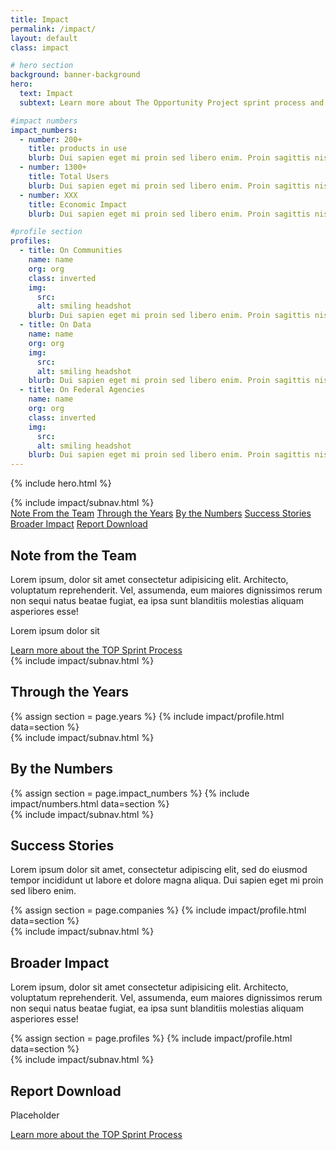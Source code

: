 ```yaml
---
title: Impact
permalink: /impact/
layout: default
class: impact

# hero section
background: banner-background
hero:
  text: Impact
  subtext: Learn more about The Opportunity Project sprint process and participant roles.

#impact numbers
impact_numbers:
  - number: 200+
    title: products in use
    blurb: Dui sapien eget mi proin sed libero enim. Proin sagittis nisl rhoncus.
  - number: 1300+
    title: Total Users
    blurb: Dui sapien eget mi proin sed libero enim. Proin sagittis nisl rhoncus.
  - number: XXX
    title: Economic Impact
    blurb: Dui sapien eget mi proin sed libero enim. Proin sagittis nisl rhoncus.

#profile section
profiles:
  - title: On Communities
    name: name
    org: org
    class: inverted
    img:
      src:
      alt: smiling headshot
    blurb: Dui sapien eget mi proin sed libero enim. Proin sagittis nisl
  - title: On Data
    name: name
    org: org
    img:
      src:
      alt: smiling headshot
    blurb: Dui sapien eget mi proin sed libero enim. Proin sagittis nisl
  - title: On Federal Agencies
    name: name
    org: org
    class: inverted
    img:
      src:
      alt: smiling headshot
    blurb: Dui sapien eget mi proin sed libero enim. Proin sagittis nisl
---
```

{% include hero.html %}
<section id="team-intro" class="team-intro grid-background">
  <div class="content-container grid-container">
  {% include impact/subnav.html %}
  <nav id="subnav" class="tablet:display-none">
    <div class="nav-content-container">
      <a href="{{site.baseurl}}/impact#team-intro">Note From the Team</a>
      <a href="{{site.baseurl}}/impact#years">Through the Years</a>
      <a href="{{site.baseurl}}/impact#impact-numbers">By the Numbers</a>
      <a href="{{site.baseurl}}/impact#sucess">Success Stories</a>
      <a href="{{site.baseurl}}/impact#broader-impact">Broader Impact</a>
      <a href="{{site.baseurl}}/impact#report-download">Report Download</a>
    </div>
  </nav>
  <h2>Note from the Team</h2>
  <div class="shadow-box">
    <p>Lorem ipsum, dolor sit amet consectetur adipisicing elit. Architecto, voluptatum reprehenderit. Vel, assumenda, eum maiores dignissimos rerum non sequi natus beatae fugiat, ea ipsa sunt blanditiis molestias aliquam asperiores esse!</p>
    <p>Lorem ipsum dolor sit</p>
  </div>
  <div class="display-flex flex-justify-center margin-top-4">
    <a href="https://opportunity.census.gov/our-process/" target="_blank"
      class="usa-button text-ink margin-top-2 tablet:padding-y-2 padding-x-205 usa-button--outline  .outline-1px.outline-black  tablet:margin-top-4 site-button bg-white text-underline">
      Learn more about the TOP Sprint Process
    </a>
  </div>
  </div>
</section>

<section id="years" class="years">
  <div class="content-container grid-container">
    {% include impact/subnav.html %}
    <div class="year-counter-container">
      <h2>Through the Years</h2>
    </div>
    {% assign section = page.years %}
    {% include impact/profile.html data=section %}
  </div>
</section>

<section id="impact-numbers" class="grid-background impact-numbers">
  <div class="content-container grid-container">
    {% include impact/subnav.html %}
    <h2>By the Numbers</h2>
    {% assign section = page.impact_numbers %}
    {% include impact/numbers.html data=section %}
  </div>
</section>

<section id="success" class="success">
  <div class="content-container grid-container">
  {% include impact/subnav.html %}
    <h2>Success Stories</h2>
    <div>
      <p>Lorem ipsum dolor sit amet, consectetur adipiscing elit, sed do eiusmod tempor incididunt ut labore et dolore magna aliqua. Dui sapien eget mi proin sed libero enim.</p>
    </div>
  <div class="profiles-container">
    {% assign section = page.companies %}
    {% include impact/profile.html data=section %}
  </div>
  </div>
</section>

<section id="broader-impact" class="broader-impact grid-background">
  <div class="content-container grid-container">
  {% include impact/subnav.html %}
  <h2>Broader Impact</h2>
  <div class="shadow-box">
    <p>Lorem ipsum, dolor sit amet consectetur adipisicing elit. Architecto, voluptatum reprehenderit. Vel, assumenda, eum maiores dignissimos rerum non sequi natus beatae fugiat, ea ipsa sunt blanditiis molestias aliquam asperiores esse!</p>
  </div>
  <div class="profiles-container">
    {% assign section = page.profiles %}
    {% include impact/profile.html data=section %}
  </div>
  </div>
</section>

<section id="report-download" class="report-download">
  <div class="content-container grid-container">
  {% include impact/subnav.html %}
  <h2>Report Download</h2>
  <div>
  <p>Placeholder</p>
    <div class="display-flex flex-justify-center margin-top-4">
    <a href="https://opportunity.census.gov/our-process/" target="_blank"
      class="usa-button text-ink margin-top-2 tablet:padding-y-2 padding-x-205 usa-button--outline  .outline-1px.outline-black  tablet:margin-top-4 site-button bg-white text-underline">
      Learn more about the TOP Sprint Process
    </a>
  </div>
  </div>
  </div>
</section>